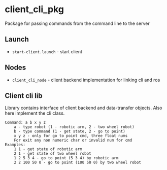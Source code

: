 # client_cli_pkg
Package for passing commands from the command line to the server

## Launch

- `start-client.launch` - start client

## Nodes

- `client_cli_node` - client backend implementation for linking cli and ros

## Client cli lib

Library contains interface of client backend and data-transfer objects. Also here implement the cli class.
```
Command: a b x y z
    a - type robot (1 - robotic arm, 2 - two wheel robot)
    b - type command (1 - get state, 2 - go to point)
    x y z - only for go to point cmd, three float nums
    For exit any non numeric char or invalid num for cmd
Examples:
    1 1 - get state of robotic arm
    2 1 - get state of two wheel robot
    1 2 5 3 4 - go to point (5 3 4) by robotic arm
    2 2 100 50 0 - go to point (100 50 0) by two wheel robot
```
